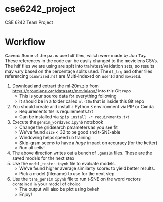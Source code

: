 # cse6242_project
CSE 6242 Team Project

# Workflow

Caveat: Some of the paths use hdf files, which were made by Jon Tay. These references in the code can be easily changed to the movielens CSVs. The hdf files we are using are split into train/test/validation sets, so results may vary based on the percentage splits used. The `df_trg` and other files referencing `binarized.hdf` are Multi-Indexed on `userId` and `movieId`. 

1. Download and extract the ml-20m.zip from https://grouplens.org/datasets/movielens/ into this Git repo
    * This is your source data for everything following
    * It should be in a folder called `ml-20m` that is inside this Git repo
2. You should create and install a Python 3 environment via PIP or Conda
    * Requirements file is requirements.txt
    * Can be installed via `$pip install -r requirements.txt`
3. Execute the `gensim_word2vec.ipynb` notebook
    * Change the gridsearch parameters as you see fit
    * We've found `size` < 32 to be good and t-SNE-able
    * Windowing helps speed up training
    * Skip-gram seems to have a *huge* impact on accuracy (for the better)
    * Run all cells!
4. The above direction writes out a bunch of `.gensim` files. These are the saved models for the next step
5. Use the `model_tester.ipynb` file to evaluate models.
    * We've found higher average similarity scores to yield better results.
    * Pick a model (filename) to use for the next step
6. Use the `tsne_gensim.ipynb` file to run t-SNE on the word vectors contained in your model of choice
    * The output will also be plot using bokeh
    * Enjoy!